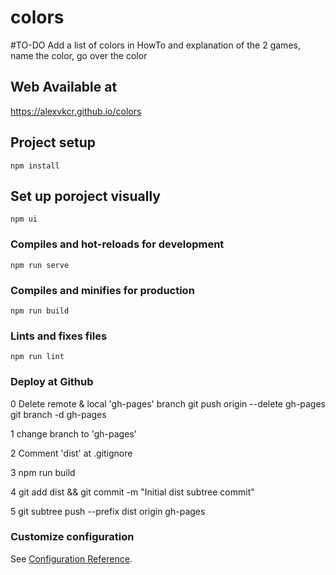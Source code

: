 # colors
#TO-DO
Add a list of colors in HowTo and explanation of the 2 games, name the color, go over the color

## Web Available at 
https://alexvkcr.github.io/colors

## Project setup
```
npm install
```
## Set up poroject visually
```
npm ui
```

### Compiles and hot-reloads for development
```
npm run serve
```

### Compiles and minifies for production
```
npm run build
```

### Lints and fixes files
```
npm run lint
```

### Deploy at Github
0 Delete remote & local 'gh-pages' branch
 git push origin --delete gh-pages
 git branch -d gh-pages

1 change branch to 'gh-pages'

2 Comment 'dist' at .gitignore

3 npm run build

4 git add dist && git commit -m "Initial dist subtree commit"

5 git subtree push --prefix dist origin gh-pages


### Customize configuration
See [Configuration Reference](https://cli.vuejs.org/config/).

